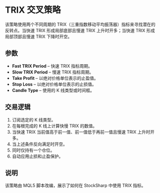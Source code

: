# TRIX 交叉策略

该策略使用两个不同周期的 TRIX（三重指数移动平均振荡器）指标来寻找潜在的反转点。当快速 TRIX 形成局部底部且慢速 TRIX 上升时开多；当快速 TRIX 形成局部顶部且慢速 TRIX 下降时开空。

## 参数

- **Fast TRIX Period** – 快速 TRIX 指标周期。
- **Slow TRIX Period** – 慢速 TRIX 指标周期。
- **Take Profit** – 以绝对价格单位表示的止盈值。
- **Stop Loss** – 以绝对价格单位表示的止损值。
- **Candle Type** – 使用的 K 线类型或时间框。

## 交易逻辑

1. 订阅选定的 K 线类型。
2. 在每根完成的 K 线上计算快慢 TRIX 的数值。
3. 当快速 TRIX 当前值高于前一值、前一值低于再前一值且慢速 TRIX 上升时开多。
4. 当上述条件反向满足时开空。
5. 同时仅持有一个仓位。
6. 自动应用止损和止盈保护。

## 说明

该策略由 MQL5 脚本改编，展示了如何在 StockSharp 中使用 TRIX 指标。
